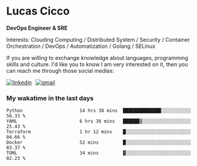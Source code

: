 # Lucas Cicco

**DevOps Engineer & SRE**

Interests: Clouding Computing / Distributed System / Security / Container Orchestration / DevOps / Automatization / Golang / SELinux

If you are willing to exchange knowledge about languages, programming skills and culture. I'd like you to know I am very interested on it, then you can reach me through those social medias:

<div style="display: flex; align-items: center; gap: 10px;">
  <a href="https://www.linkedin.com/in/lucas-vitor-de-cicco" target="_blank">
    <img
      src="https://img.shields.io/badge/-LinkedIn-%230077B5?style=for-the-badge&logo=linkedin&logoColor=white"
      alt="linkedin"
      target="_blank" 
    />
  </a>
  <a href="mailto:lucasvitorx1@gmail.com">
      <img
        src="https://img.shields.io/badge/-Gmail-%23333?style=for-the-badge&logo=gmail&logoColor=white"
        alt="gmail"
        target="_blank"
      />
  </a>
</div>

### My wakatime in the last days

<!--START_SECTION:waka-->

```text
Python                     14 hrs 38 mins  ██████████████░░░░░░░░░░░   56.33 %
YAML                       6 hrs 36 mins   ██████▒░░░░░░░░░░░░░░░░░░   25.43 %
Terraform                  1 hr 12 mins    █░░░░░░░░░░░░░░░░░░░░░░░░   04.66 %
Docker                     52 mins         █░░░░░░░░░░░░░░░░░░░░░░░░   03.37 %
TOML                       34 mins         ▓░░░░░░░░░░░░░░░░░░░░░░░░   02.23 %
```

<!--END_SECTION:waka-->
